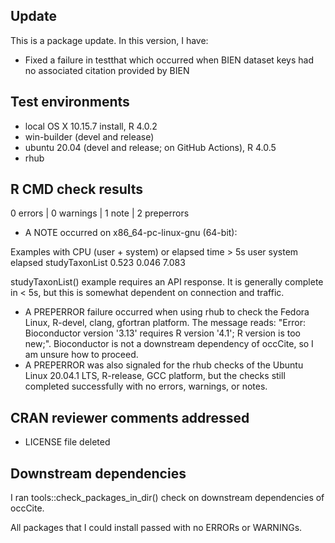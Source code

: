 ## Update
This is a package update. In this version, I have:

* Fixed a failure in testthat which occurred when BIEN dataset keys had no associated citation provided by BIEN

## Test environments
* local OS X 10.15.7 install, R 4.0.2
* win-builder (devel and release)
* ubuntu 20.04 (devel and release; on GitHub Actions), R 4.0.5
* rhub

## R CMD check results
0 errors | 0 warnings | 1 note | 2 preperrors

* A NOTE occurred on x86_64-pc-linux-gnu (64-bit):

Examples with CPU (user + system) or elapsed time > 5s
                user system elapsed
studyTaxonList 0.523  0.046   7.083

studyTaxonList() example requires an API response. It is generally complete in < 5s, but this is somewhat dependent on connection and traffic.

* A PREPERROR failure occurred when using rhub to check the Fedora Linux, R-devel, clang, gfortran platform. The message reads: "Error: Bioconductor version '3.13' requires R version '4.1'; R version is too new;". Bioconductor is not a downstream dependency of occCite, so I am unsure how to proceed.
* A PREPERROR was also signaled for the rhub checks of the Ubuntu Linux 20.04.1 LTS, R-release, GCC platform, but the checks still completed successfully with no errors, warnings, or notes.

## CRAN reviewer comments addressed

* LICENSE file deleted

## Downstream dependencies
I ran tools::check_packages_in_dir() check on downstream dependencies of 
occCite. 

All packages that I could install passed with no ERRORs or WARNINGs.
